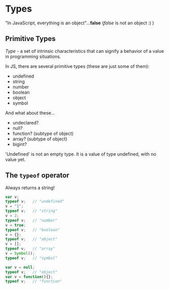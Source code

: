 # Types

"In JavaScript, everything is an object"...**false** (*false* is not an object :) )

## Primitive Types
*Type* - a set of intrinsic characteristics that can signify a behavior of a value in programming situations.

In JS, there are several primitive types (these are just some of them):
* undefined
* string
* number
* boolean
* object
* symbol

And what about these...
* undeclared?
* null?
* function? (subtype of object)
* array? (subtype of object)
* bigint?

'Undefined' is not an empty type. It is a value of type undefined, with no value yet.

## The `typeof` operator

Always returns a string!

```javascript
var v;
typeof v;   // "undefined"
v = "1";
typeof v;   // "string"
v = 2;
typeof v;   // "number"
v = true;
typeof v;   // "boolean"
v = {};
typeof v;   // "object"
v = [];
typeof v;   // "array"
v = Symbol();
typeof v;   // "symbol"

var v = null;
typeof v;   // "object"
var v = function(){};
typeof v;   // "function"
```